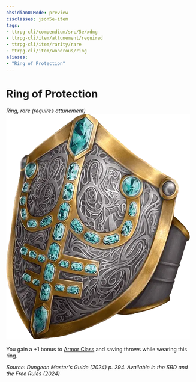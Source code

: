 ```yaml
---
obsidianUIMode: preview
cssclasses: json5e-item
tags:
- ttrpg-cli/compendium/src/5e/xdmg
- ttrpg-cli/item/attunement/required
- ttrpg-cli/item/rarity/rare
- ttrpg-cli/item/wondrous/ring
aliases: 
- "Ring of Protection"
---
```

# Ring of Protection
*Ring, rare (requires attunement)*  
![](Інструменти%20ДМ/CLI/items/img/ring-of-protection.webp#right)


You gain a +1 bonus to [Armor Class](Інструменти%20ДМ/CLI/rules/variant-rules/armor-class-xphb.md) and saving throws while wearing this ring.

*Source: Dungeon Master's Guide (2024) p. 294. Available in the <span title='Systems Reference Document (5.2)'>SRD</span> and the Free Rules (2024)*